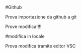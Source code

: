 #Github 

Prova importazione da github a git

Prove modifica!!!!

#modifica in locale

Prova modifica tramite editor VSC